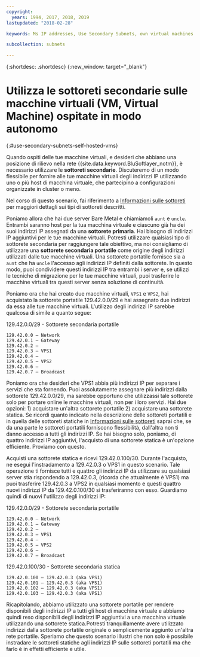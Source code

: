 ```yaml
---
copyright:
  years: 1994, 2017, 2018, 2019
lastupdated: "2018-02-28"

keywords: Ms IP addresses, Use Secondary Subnets, own virtual machines

subcollection: subnets

---
```

{:shortdesc: .shortdesc}
{:new_window: target="_blank"}

# Utilizza le sottoreti secondarie sulle macchine virtuali (VM, Virtual Machine) ospitate in modo autonomo
{:#use-secondary-subnets-self-hosted-vms}

Quando ospiti delle tue macchine virtuali, e desideri che abbiano una posizione di rilievo nella rete {{site.data.keyword.BluSoftlayer_notm}},
è necessario utilizzare le **sottoreti secondarie**. Discuteremo di un modo flessibile per fornire alle tue macchine virtuali degli indirizzi IP utilizzando uno o più host di macchina virtuale, che partecipino a configurazioni organizzate in cluster o meno. 

Nel corso di questo scenario, fai riferimento a [Informazioni sulle sottoreti](/docs/infrastructure/subnets?topic=subnets-about-subnets-and-ips) per maggiori dettagli sui tipi di sottoreti descritti.

Poniamo allora che hai due server Bare Metal e chiamiamoli `aunt` e `uncle`. Entrambi saranno host per la tua macchina virtuale e ciascuno già ha dei suoi indirizzi IP assegnati da una **sottorete primaria**. Hai bisogno di indirizzi IP aggiuntivi per le tue macchine virtuali. Potresti utilizzare qualsiasi tipo di sottorete secondaria per raggiungere tale obiettivo, ma noi consigliamo di utilizzare una **sottorete secondaria portatile** come origine degli indirizzi utilizzati dalle tue macchine virtuali. Una sottorete portatile fornisce sia a `aunt` che ha `uncle` l'accesso agli indirizzi IP definiti dalla sottorete. In questo modo, puoi condividere questi indirizzi IP tra entrambi i server e, se utilizzi le tecniche di migrazione per le tue macchine virtuali, puoi trasferire le macchine virtuali tra questi server senza soluzione di continuità.

Poniamo ora che hai creato due macchine virtuali, `VPS1` e `VPS2`, hai acquistato la sottorete portatile 129.42.0.0/29 e hai assegnato due indirizzi da essa alle tue macchine virtuali. L'utilizzo degli indirizzi IP sarebbe qualcosa di simile a quanto segue:

129.42.0.0/29 - Sottorete secondaria portatile
```
129.42.0.0 – Network
129.42.0.1 – Gateway
129.42.0.2 –
129.42.0.3 – VPS1
129.42.0.4 –
129.42.0.5 – VPS2
129.42.0.6 –
129.42.0.7 – Broadcast
```

Poniamo ora che desideri che VPS1 abbia più indirizzi IP per separare i servizi che sta fornendo. Puoi assolutamente assegnare più indirizzi dalla sottorete 129.42.0.0/29, ma sarebbe opportuno che utilizzassi tale sottorete solo per portare online le macchine virtuali, non per i loro servizi. Hai due opzioni: 1) acquistare un'altra sottorete portatile 2) acquistare una sottorete statica. Se ricordi quanto indicato nella descrizione delle sottoreti portatili e in quella delle sottoreti statiche in [Informazioni sulle sottoreti](/docs/infrastructure/subnets?topic=subnets-about-subnets-and-ips) saprai che, se da una parte le sottoreti portatili forniscono flessibilità, dall'altra non ti danno accesso a tutti gli indirizzi IP. Se hai bisogno solo, poniamo, di quattro indirizzi IP aggiuntivi, l'acquisto di una sottorete statica è un'opzione efficiente. Proviamo con questo.

Acquisti una sottorete statica e ricevi 129.42.0.100/30. Durante l'acquisto, ne esegui l'instradamento a 129.42.0.3 o VPS1 in questo scenario. Tale operazione ti fornisce tutti e quattro gli indirizzi IP da utilizzare su qualsiasi server stia rispondendo a 129.42.0.3, (ricorda che attualmente è VPS1) ma puoi trasferire 129.42.0.3 a VPS2 in qualsiasi momento e questi quattro nuovi indirizzi IP da 129.42.0.100/30 si trasferiranno con esso. Guardiamo quindi di nuovi l'utilizzo degli indirizzi IP:

129.42.0.0/29 - Sottorete secondaria portatile
```
129.42.0.0 – Network
129.42.0.1 – Gateway
129.42.0.2 –
129.42.0.3 – VPS1
129.42.0.4 –
129.42.0.5 – VPS2
129.42.0.6 –
129.42.0.7 – Broadcast
```

129.42.0.100/30 - Sottorete secondaria statica
```
129.42.0.100 – 129.42.0.3 (aka VPS1)
129.42.0.101 – 129.42.0.3 (aka VPS1)
129.42.0.102 – 129.42.0.3 (aka VPS1)
129.42.0.103 – 129.42.0.3 (aka VPS1)
```

Ricapitolando, abbiamo utilizzato una sottorete portatile per rendere disponibili degli indirizzi IP a tutti gli host di macchina virtuale e abbiamo quindi reso disponibili degli indirizzi IP aggiuntivi a una macchina virtuale utilizzando una sottorete statica.Potresti tranquillamente avere utilizzato indirizzi dalla sottorete portatile originale o semplicemente aggiunto un'altra rete portatile. Speriamo che questo scenario illustri che non solo è possibile instradare le sottoreti statiche agli indirizzi IP sulle sottoreti portatili ma che farlo è in effetti efficiente e utile.
